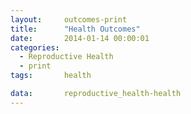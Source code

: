 ```yaml
---
layout:     outcomes-print
title:      "Health Outcomes"
date:       2014-01-14 00:00:01
categories: 
  - Reproductive Health
  - print
tags:       health

data:       reproductive_health-health
---
```

